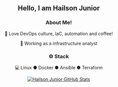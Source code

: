 <div align="center">
<h2>Hello, I am Hailson Junior</h2>

<h3>  About Me!</h3>

  🙋 Love DevOps culture, IaC, automation and coffee!
  
  💼 Working as a infrastructure analyst 

<h3>⚙️ Stack</h3>

  💻 Linux ● Docker ● Ansible ● Terraform 

[![Hailson Junior GitHub Stats](https://github-readme-stats.vercel.app/api?username=hailsonjunior&show_icons=true)](https://github.com/hailsonjunior)
